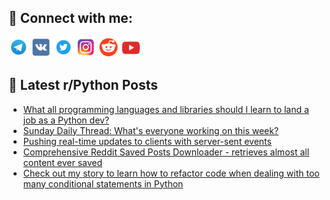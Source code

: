## 🔎 Connect with me:
[<img src="https://github.com/bullbesh/bullbesh/blob/main/images/Telegram.png" width="32" height="32" />](https://t.me/bullbesh)
[<img src="https://github.com/bullbesh/bullbesh/blob/main/images/VK.png" width="32" height="32" />](https://vk.com/bullbesh)
[<img src="https://github.com/bullbesh/bullbesh/blob/main/images/Twitter.png" width="32" height="32" />](https://twitter.com/bullbesh1)
[<img src="https://github.com/bullbesh/bullbesh/blob/main/images/Instagram.png" width="32" height="32" />](https://www.instagram.com/bullbesh)
[<img src="https://github.com/bullbesh/bullbesh/blob/main/images/Reddit.png" width="32" height="32" />](https://www.reddit.com/user/bullbesh)
[<img src="https://github.com/bullbesh/bullbesh/blob/main/images/YouTube.png" width="32" height="32" />](https://www.youtube.com/channel/UCtfjRs6uzgq5mfm8S06WTcg)

## 📕 Latest r/Python Posts
<!-- BLOG-POST-LIST:START -->
- [What all programming languages and libraries should I learn to land a job as a Python dev?](https://www.reddit.com/r/Python/comments/12g2yzr/what_all_programming_languages_and_libraries/)
- [Sunday Daily Thread: What&#39;s everyone working on this week?](https://www.reddit.com/r/Python/comments/12g2rk1/sunday_daily_thread_whats_everyone_working_on/)
- [Pushing real-time updates to clients with server-sent events](https://www.reddit.com/r/Python/comments/12fzmge/pushing_realtime_updates_to_clients_with/)
- [Comprehensive Reddit Saved Posts Downloader - retrieves almost all content ever saved](https://www.reddit.com/r/Python/comments/12fzdu2/comprehensive_reddit_saved_posts_downloader/)
- [Check out my story to learn how to refactor code when dealing with too many conditional statements in Python](https://www.reddit.com/r/Python/comments/12fyspm/check_out_my_story_to_learn_how_to_refactor_code/)
<!-- BLOG-POST-LIST:END -->
